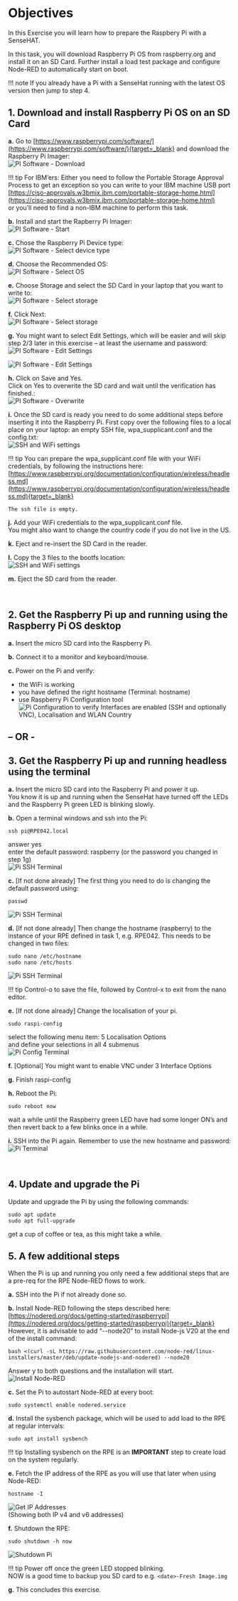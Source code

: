 # Objectives
In this Exercise you will learn how to prepare the Raspbery Pi with a SenseHAT.

In this task, you will download Raspberry Pi OS from raspberry.org and install it on an SD Card. 
Further install a load test package and configure Node-RED to automatically start on boot.

!!! note
    If you already have a Pi with a SenseHat running with the latest OS version then jump to step 4.


## 1. Download and install Raspberry Pi OS on an SD Card

**a.** Go to [https://www.raspberrypi.com/software/](https://www.raspberrypi.com/software/){target=_blank} and download the Raspberry Pi Imager:</br>
![PI Software - Download](img/prepare_pi_01.png)

!!! tip
    For IBM’ers: Either you need to follow the Portable Storage Approval Process to get an exception so you can write to your IBM machine USB port</br>
    [https://ciso-approvals.w3bmix.ibm.com/portable-storage-home.html](https://ciso-approvals.w3bmix.ibm.com/portable-storage-home.html)</br>
    or you’ll need to find a non-IBM machine to perform this task.

**b.** Install and start the Rapberry Pi Imager:</br>
![PI Software - Start](img/prepare_pi_02.png)

**c.** Chose the Raspberry Pi Device type:</br>
![PI Software - Select device type](img/prepare_pi_03.png)

**d.** Choose the Recommended OS:</br>
![PI Software - Select OS](img/prepare_pi_04.png)

**e.** Choose Storage and select the SD Card in your laptop that you want to write to:</br>
![PI Software - Select storage](img/prepare_pi_05.png)

**f.** Click Next:</br>
![PI Software - Select storage](img/prepare_pi_06.png)

**g.** You might want to select Edit Settings, which will be easier and will skip step 2/3 later in this exercise – at least the username and password:</br>
![PI Software - Edit Settings](img/prepare_pi_07.png)

![PI Software - Edit Settings](img/prepare_pi_08.png)

**h.** Click on Save and Yes.</br>
Click on Yes to overwrite the SD card and wait until the verification has finished.:</br>
![PI Software - Overwrite](img/prepare_pi_09.png)

**i.** Once the SD card is ready you need to do some additional steps before inserting it into the Raspberry Pi. First copy over the following files to a local place on your laptop: 
an empty SSH file, wpa_supplicant.conf and the config.txt:</br>
![SSH and WiFi settings](img/prepare_pi_10.png)

!!! tip
    You can prepare the wpa_supplicant.conf file with your WiFi credentials, by following the instructions here:</br>
    [https://www.raspberrypi.org/documentation/configuration/wireless/headless.md](https://www.raspberrypi.org/documentation/configuration/wireless/headless.md){target=_blank}
    
    The ssh file is empty.

**j.** Add your WiFi credentials to the wpa_supplicant.conf file.</br>
You might also want to change the country code if you do not live in the US.

**k.** Eject and re-insert the SD Card in the reader.</br>

**l.** Copy the 3 files to the bootfs location:</br>
![SSH and WiFi settings](img/prepare_pi_11.png)
 
**m.** Eject the SD card from the reader.</br>

 
## 2. Get the Raspberry Pi up and running using the Raspberry Pi OS desktop
**a.** Insert the micro SD card into the Raspberry Pi. 

**b.** Connect it to a monitor and keyboard/mouse. 

**c.** Power on the Pi and verify:</br>
- the WiFi is working</br>
- you have defined the right hostname (Terminal: hostname)</br>
- use Raspberry Pi Configuration tool</br>
![Pi Configuration](img/prepare_pi_12.png)
to verify Interfaces are enabled (SSH and optionally VNC), Localisation and WLAN Country

## – OR - 

## 3. Get the Raspberry Pi up and running headless using the terminal

**a.** Insert the micro SD card into the Raspberry Pi and power it up.</br>
You know it is up and running when the SenseHat have turned off the LEDs and the Raspberry Pi green LED is blinking slowly.

**b.** Open a terminal windows and ssh into the Pi:</br>
```
ssh pi@RPE042.local
```
answer yes</br>
enter the default password: raspberry (or the password you changed in step 1g)</br>
![Pi SSH Terminal](img/prepare_pi_13.png)
 
**c.** [If not done already] The first thing you need to do is changing the default password using:
```
passwd
```
![Pi SSH Terminal](img/prepare_pi_14.png)

**d.** [If not done already] Then change the hostname (raspberry) to the instance of your RPE defined in task 1, e.g. RPE042. This needs to be changed in two files:
```
sudo nano /etc/hostname
sudo nano /etc/hosts
```
![Pi SSH Terminal](img/prepare_pi_15.png)


!!! tip
    Control-o to save the file, followed by Control-x to exit from the nano editor.

**e.** [If not done already] Change the localisation of your pi.
```
sudo raspi-config
```
select the following menu item: 5 Localisation Options</br>
and define your selections in all 4 submenus</br>
![Pi Config Terminal](img/prepare_pi_16.png)


**f.** [Optional] You might want to enable VNC under 3 Interface Options 

**g.** Finish raspi-config

**h.** Reboot the Pi:</br>
```
sudo reboot now
```
wait a while until the Raspberry green LED have had some longer ON’s and then revert back to a few blinks once in a while.

**i.** SSH into the Pi again. Remember to use the new hostname and password:</br>
![Pi Terminal](img/prepare_pi_17.png)

 
## 4. Update and upgrade the Pi
Update and upgrade the Pi by using the following commands:
```
sudo apt update
sudo apt full-upgrade
```
get a cup of coffee or tea, as this might take a while.</br>

## 5. A few additional steps
When the Pi is up and running you only need a few additional steps that are a pre-req for the RPE Node-RED flows to work.

**a.** SSH into the Pi if not already done so.

**b.** Install Node-RED following the steps described here:</br>
[https://nodered.org/docs/getting-started/raspberrypi](https://nodered.org/docs/getting-started/raspberrypi){target=_blank}</br>
However, it is advisable to add “--node20” to install Node-js V20 at the end of the install command:</br>

```
bash <(curl -sL https://raw.githubusercontent.com/node-red/linux-installers/master/deb/update-nodejs-and-nodered) --node20
```

Answer y to both questions and the installation will start.</br>
![Install Node-RED](img/prepare_pi_18.png)

**c.** Set the Pi to autostart Node-RED at every boot:
```
sudo systemctl enable nodered.service
```

**d.** Install the sysbench package, which will be used to add load to the RPE at regular intervals:
```
sudo apt install sysbench
```

!!! tip
    Installing sysbench on the RPE is an **IMPORTANT** step to create load on the system regularly.


**e.** Fetch the IP address of the RPE as you will use that later when using Node-RED:</br>
```
hostname -I
```
![Get IP Addresses](img/prepare_pi_19.png)</br>
(Showing both IP v4 and v6 addresses)

**f.** Shutdown the RPE: 
```
sudo shutdown -h now
```
![Shutdown Pi](img/prepare_pi_20.png)


!!! tip
    Power off once the green LED stopped blinking.</br>
    NOW is a good time to backup you SD card to e.g. `<date>-Fresh Image.img`


**g.** This concludes this exercise.

